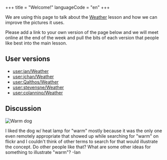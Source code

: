 +++
title = "Welcome!"
languageCode = "en"
+++

We are using this page to talk about the [Weather](/en/Weather) lesson
and how we can improve the pictures it uses.

Please add a link to your own version of the page below and we will meet
online at the end of the week and pull the bits of each version that
people like best into the main lesson.

## User versions

  - [user:ian/Weather](/user/ian/Weather)
  - [user:jchan/Weather](/user/jchan/Weather)
  - [user:Qalthos/Weather](/user/Qalthos/Weather)
  - [user:stevensne/Weather](/user/stevensne/Weather)
  - [user:colannino/Weather](/user/colannino/Weather)

## Discussion

![Warm dog](/en/Warm_dog?view=image&max_size=250,250 "Warm dog")

I liked the dog w/ heat lamp for "warm" mostly because it was the only
one even remotely appropriate that showed up while searching for "warm"
on flickr and I couldn't think of other terms to search for that would
illustrate the concept. Do other people like that? What are some other
ideas for something to illustrate "warm"? -Ian
